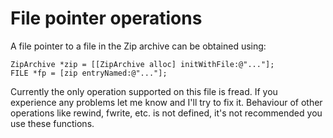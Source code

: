 # File pointer operations #

A file pointer to a file in the Zip archive can be obtained using:
```
ZipArchive *zip = [[ZipArchive alloc] initWithFile:@"..."];
FILE *fp = [zip entryNamed:@"..."];
```

Currently the only operation supported on this file is fread. If you experience any problems let me know and I'll try to fix it. Behaviour of other operations like rewind, fwrite, etc. is not defined, it's not recommended you use these functions.